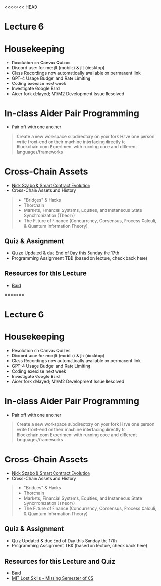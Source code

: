 <<<<<<< HEAD
# Lecture 6

# Housekeeping

- Resolution on Canvas Quizes
- Discord user for me: jlt (mobile) & jlt (desktop)
- Class Recordings now automatically available on permanent link
- GPT-4 Usage Budget and Rate Limiting
- Coding exercise next week
- Investigate Google Bard
- Aider fork delayed; M1/M2 Development Issue Resolved 

# In-class Aider Pair Programming

- Pair off with one another
> Create a new workspace subdirectory on your fork
> Have one person write front-end on their machine interfacing directly to Blockchain.com
> Experiment with running code and different languages/frameworks

# Cross-Chain Assets

* [Nick Szabo & Smart Contract Evolution](./notes_lec6.md)
* Cross-Chain Assets and History
> * "Bridges" &  Hacks
> * Thorchain
> * Markets, Financial Systems, Equities, and Instaneous State Synchronization (Theory)
> * The Future of Finance (Concurrency, Consensus, Process Calculi, & Quantum Information Theory)


## Quiz & Assignment

* Quize Updated & due End of Day this Sunday the 17th
* Programming Assignment TBD (based on lecture, check back here)

## Resources for this Lecture

* [Bard](https://bard.google.com)

=======
# Lecture 6

# Housekeeping

- Resolution on Canvas Quizes
- Discord user for me: jlt (mobile) & jlt (desktop)
- Class Recordings now automatically available on permanent link
- GPT-4 Usage Budget and Rate Limiting
- Coding exercise next week
- Investigate Google Bard
- Aider fork delayed; M1/M2 Development Issue Resolved 

# In-class Aider Pair Programming

- Pair off with one another
> Create a new workspace subdirectory on your fork
> Have one person write front-end on their machine interfacing directly to Blockchain.com
> Experiment with running code and different languages/frameworks

# Cross-Chain Assets

* [Nick Szabo & Smart Contract Evolution](./notes_lec6.md)
* Cross-Chain Assets and History
> * "Bridges" &  Hacks
> * Thorchain
> * Markets, Financial Systems, Equities, and Instaneous State Synchronization (Theory)
> * The Future of Finance (Concurrency, Consensus, Process Calculi, & Quantum Information Theory)


## Quiz & Assignment

* Quiz Updated & due End of Day this Sunday the 17th
* Programming Assignment TBD (based on lecture, check back here)

## Resources for this Lecture and Quiz

* [Bard](https://bard.google.com)
* [MIT Lost Skills - Missing Semester of CS](https://missing.csail.mit.edu/ )
